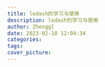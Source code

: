 ```yaml
---
title: lodash的学习与使用
description: lodash的学习与使用
author: Zhenggl
date: 2023-02-18 12:04:34
categories:
tags:
cover_picture:
---
```

